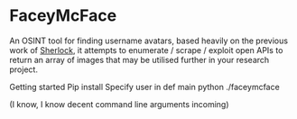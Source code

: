 # FaceyMcFace

An OSINT tool for finding username avatars, based heavily on the previous work of [Sherlock](https://github.com/sherlock-project/sherlock), it attempts to enumerate / scrape / exploit open APIs to return an array of images that may be utilised further in your research project.

Getting started
Pip install
Specify user in def main
python ./faceymcface

(I know, I know decent command line arguments incoming)
